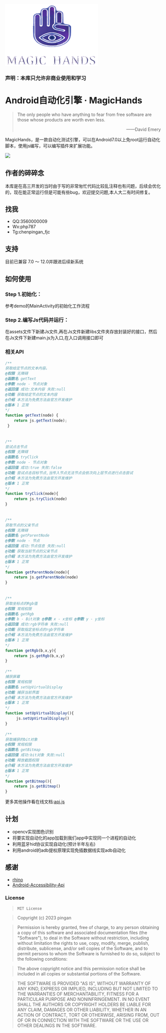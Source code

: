 <img src="👻/ico.png" alt="Image" width="300" height="200">


### 声明：本库只允许非商业使用和学习

# Android自动化引擎 · MagicHands

> The only people who have anything to fear from free software are those whose products are worth even less. 
>
> <p align="right">——David Emery</p>

MagicHands，是一款自动化测试引擎，可以在Android7.0以上免root运行自动化脚本，使用js编写，可以编写插件来扩展功能。

![](https://img.shields.io/badge/language-java-brightgreen.svg)

## 作者的碎碎念

本库是在高三开发的当时由于写的非常匆忙代码比较乱注释也有问题，后续会优化的，现在能正常运行但是可能有些bug，欢迎提交问题,本人大二有时间修复。


## 找我

- QQ:3560000009
- Wx:php787 
- Tg:chenpingan_fjc

## 支持

目前已兼容 7.0 ～ 12.0并跟进后续新系统

## 如何使用

### Step 1.初始化：

参考demo的MainActivity的初始化工作流程

### Step 2.编写Js代码并运行：

在assets文件下新建Js文件,再在Js文件新建libs文件夹存放封装好的接口，然后在Js文件下新建main.js为入口,在入口调用接口即可



### 相关API

```JavaScript
/**
获取给定节点的文本内容。
@权限 无障碍
@函数名 getText
@参数 node - 节点对象
@返回值 成功:文本内容 失败:null
@功能 获取给定节点的文本内容
@介绍 本方法为免费方法由官方开发维护
@版本 1 正常
*/
function getText(node) {
    return js.getText(node);
 }

 
/**
尝试点击节点
@权限 无障碍
@函数名 tryClick
@参数 node - 节点对象
@返回值 成功:true 失败:false
@功能 尝试点击目标节点,当传入节点无法节点会依次向上层节点进行点击尝试
@介绍 本方法为免费方法由官方开发维护
@版本 1 正常
*/
function tryClick(node){
    return js.tryClick(node)
}


/**
获取节点的父亲节点
@权限 无障碍
@函数名 getParentNode
@参数 node - 节点
@返回值 成功:节点信息 失败:null
@功能 获取当前节点的父亲节点
@介绍 本方法为免费方法由官方开发维护
@版本 1 正常
*/
function getParentNode(node){
    return js.getParentNode(node)
}


/**
获取坐标点的Rgb值
@权限 常规权限
@函数名 getRgb
@参数 b - Bit对象 @参数 x - x坐标 @参数 y - y坐标
@返回值 成功:rgb字符串 失败:null
@功能 获取指定坐标点的rgb字符串
@介绍 本方法为免费方法由官方开发维护
@版本 1 正常
*/
function getRgb(b,x,y){
    return js.getRgb(b,x,y)
}

/**
捕获屏幕
@权限 常规权限
@函数名 setUpVirtualDisplay
@功能 捕获当前界面
@介绍 本方法为免费方法由官方开发维护
@版本 1 正常
*/
function setUpVirtualDisplay(){
     js.setUpVirtualDisplay()
}

/**
获取捕获的bit对象
@权限 常规权限
@函数名 getBitmap
@返回值 成功:bit对象 失败:null
@功能 释放截图权限
@介绍 本方法为免费方法由官方开发维护
@版本 1 正常
*/
function getBitmap(){
    return js.getBitmap()
}

```

更多其他操作看在线文档:[api.js](https://magichands.gitbook.io/api-docs-1/android/jie-shao)



## 计划

 - opencv实现图色识别
 - 将要实现自动化的app加载到我们app中实现同一个进程的自动化
 - 利用蓝牙hid协议实现自动化(预计半年左右)
 - 利用android的adb提权原理实现免插数据线实现adb自动化

## 感谢

- [rhino](https://github.com/mozilla/rhino)
- [Android-Accessibility-Api](https://github.com/Vove7/Android-Accessibility-Api)

### License

> ```
> MIT License
> ```

>Copyright (c) 2023 pingan

>Permission is hereby granted, free of charge, to any person obtaining a copy
>of this software and associated documentation files (the "Software"), to deal
>in the Software without restriction, including without limitation the rights
>to use, copy, modify, merge, publish, distribute, sublicense, and/or sell
>copies of the Software, and to permit persons to whom the Software is
>furnished to do so, subject to the following conditions:

>The above copyright notice and this permission notice shall be included in all
>copies or substantial portions of the Software.

>THE SOFTWARE IS PROVIDED "AS IS", WITHOUT WARRANTY OF ANY KIND, EXPRESS OR
>IMPLIED, INCLUDING BUT NOT LIMITED TO THE WARRANTIES OF MERCHANTABILITY,
>FITNESS FOR A PARTICULAR PURPOSE AND NONINFRINGEMENT. IN NO EVENT SHALL THE
>AUTHORS OR COPYRIGHT HOLDERS BE LIABLE FOR ANY CLAIM, DAMAGES OR OTHER
>LIABILITY, WHETHER IN AN ACTION OF CONTRACT, TORT OR OTHERWISE, ARISING FROM,
>OUT OF OR IN CONNECTION WITH THE SOFTWARE OR THE USE OR OTHER DEALINGS IN THE
>SOFTWARE.
